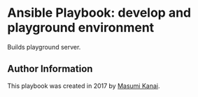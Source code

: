 # Ansible Playbook: develop and playground environment

Builds playground server.

## Author Information

This playbook was created in 2017 by [Masumi Kanai](https://github.com/masu-mi/).
